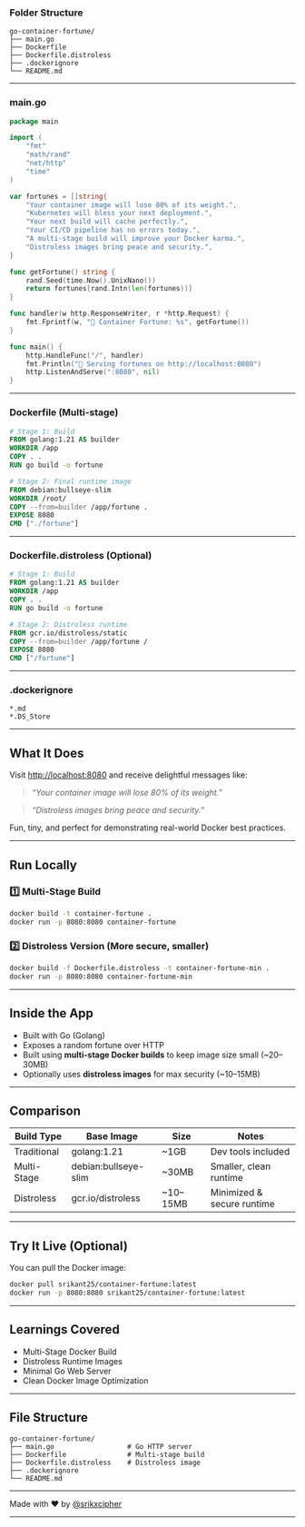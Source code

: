 ### Folder Structure

```
go-container-fortune/
├── main.go
├── Dockerfile
├── Dockerfile.distroless
├── .dockerignore
└── README.md
```

---

### main.go

```go
package main

import (
    "fmt"
    "math/rand"
    "net/http"
    "time"
)

var fortunes = []string{
    "Your container image will lose 80% of its weight.",
    "Kubernetes will bless your next deployment.",
    "Your next build will cache perfectly.",
    "Your CI/CD pipeline has no errors today.",
    "A multi-stage build will improve your Docker karma.",
    "Distroless images bring peace and security.",
}

func getFortune() string {
    rand.Seed(time.Now().UnixNano())
    return fortunes[rand.Intn(len(fortunes))]
}

func handler(w http.ResponseWriter, r *http.Request) {
    fmt.Fprintf(w, "🔮 Container Fortune: %s", getFortune())
}

func main() {
    http.HandleFunc("/", handler)
    fmt.Println("🔮 Serving fortunes on http://localhost:8080")
    http.ListenAndServe(":8080", nil)
}
```

---

### Dockerfile (Multi-stage)

```dockerfile
# Stage 1: Build
FROM golang:1.21 AS builder
WORKDIR /app
COPY . .
RUN go build -o fortune

# Stage 2: Final runtime image
FROM debian:bullseye-slim
WORKDIR /root/
COPY --from=builder /app/fortune .
EXPOSE 8080
CMD ["./fortune"]
```

---

### Dockerfile.distroless (Optional)

```dockerfile
# Stage 1: Build
FROM golang:1.21 AS builder
WORKDIR /app
COPY . .
RUN go build -o fortune

# Stage 2: Distroless runtime
FROM gcr.io/distroless/static
COPY --from=builder /app/fortune /
EXPOSE 8080
CMD ["/fortune"]
```

---

### .dockerignore

```dockerignore
*.md
*.DS_Store
```

---

## What It Does

Visit [http://localhost:8080](http://localhost:8080) and receive delightful messages like:

> _“Your container image will lose 80% of its weight.”_

> _“Distroless images bring peace and security.”_

Fun, tiny, and perfect for demonstrating real-world Docker best practices.

---

## Run Locally

### 1️⃣ Multi-Stage Build

```bash
docker build -t container-fortune .
docker run -p 8080:8080 container-fortune
````

### 2️⃣ Distroless Version (More secure, smaller)

```bash
docker build -f Dockerfile.distroless -t container-fortune-min .
docker run -p 8080:8080 container-fortune-min
```

---

## Inside the App

* Built with Go (Golang)
* Exposes a random fortune over HTTP
* Built using **multi-stage Docker builds** to keep image size small (\~20–30MB)
* Optionally uses **distroless images** for max security (\~10–15MB)

---

## Comparison

| Build Type  | Base Image            | Size      | Notes                         |
| ----------- | --------------------- | --------- | ----------------------------- |
| Traditional | golang:1.21           | \~1GB     | Dev tools included            |
| Multi-Stage | debian\:bullseye-slim | \~30MB    | Smaller, clean runtime        |
| Distroless  | gcr.io/distroless     | \~10–15MB | Minimized & secure runtime    |

---

## Try It Live (Optional)

You can pull the Docker image:

```bash
docker pull srikant25/container-fortune:latest
docker run -p 8080:8080 srikant25/container-fortune:latest
```

---

## Learnings Covered

* Multi-Stage Docker Build
* Distroless Runtime Images
* Minimal Go Web Server
* Clean Docker Image Optimization

---

## File Structure

```
go-container-fortune/
├── main.go                  # Go HTTP server
├── Dockerfile               # Multi-stage build
├── Dockerfile.distroless    # Distroless image
├── .dockerignore
└── README.md
```

---

Made with ❤️ by [@srikxcipher](https://github.com/srikxcipher)



---